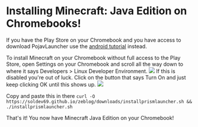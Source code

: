 # Installing Minecraft: Java Edition on Chromebooks!

If you have the Play Store on your Chromebook and you have access to download PojavLauncher use the [android tutorial](/tutorials/minecraft-on-android.md) instead.

To install Minecraft on your Chromebook without full access to the Play Store, open Settings on your Chromebook and scroll all the way down to where it says Developers > Linux Developer Environment. ![](/images/t1-c-1.png) If this is disabled you're out of luck. Click on the button that says Turn On and just keep clicking OK until this shows up. ![](/images/t1-c-2.png)

Copy and paste this in there `curl -O https://soldev69.github.io/zeblog/downloads/installprismlauncher.sh && ./installprismlauncher.sh`

That's it! You now have Minecraft Java Edition on your Chromebook!